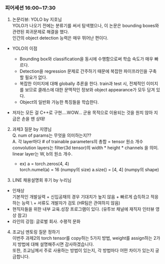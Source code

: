### 피어세션 16:00~17:30

1. 논문리뷰: YOLO by 지호님 \
YOLO가 나오기 전에는 분류기를 써서 탐색했으나, 이 논문은 bounding boxes와 관련된 회귀문제로 해결을 했다. \
인간의 object detection 능력은 매우 뛰어난 편이다. 

- YOLO의 이점
    - Bounding box와 classification을 동시에 수행함으로써 학습 속도가 매우 빠르다.
    - Detection을 regression 문제로 간주하기 때문에 복잡한 파이프라인을 구축할 필요가 없다. 
    - 복잡한 이미지에 대해 globally 추론을 한다. train과 test 시, 전체적인 이미지를 보므로 클래스에 대한 문맥적인 정보와 object appearance가 모두 담겨 있다.
    - Object의 일반화 가능한 특징들을 학습한다.

- 저자는 모든 걸 C++로 구현....WOW... 군용 목적으로 이용되는 것을 원치 않아 지금은 손을 뗀 상태!


2. 과제3 질문 by 지영님 \
    Q. num of params는 무엇을 의미하는지?? \
    A. 각 layer마다 # of trainable parameters의 총합 = tensor 원소 개수 \
    convolution layers는 filter(3d tensor)의 width * height * channels 을 의미. \
    linear layer는 W, b의 원소 개수.
    - ex) a = torch.zeros(4, 4) \
        torch.numel(a) = 16   (numpy의 size)
        a.size() = [4, 4]     (numpy의 shape)


3. LINE 채용설명회 후기 by 누리님
- 인재상 \
기본적인 개발실력 + 신입공채의 경우 기대치가 높지 않음 + 빠르게 습득하고 적응하는 능력 \ + 서류도 개발자가 검토 (HR팀은 관여하지 않음)
- 현직자들을 위한 내부 교육.성장 프로그램이 있다. (유투브 채널에 재직자 인터뷰 영상 참고)
- 라인의 강점: 글로벌 회사. 수평적 문화

4. 조교님 멘토링 질문 정하기  \
이번주 과제2의 torch tensor를 copy하는 5가지 방법, weight를 assign하는 2가지 방법에 대해 설명해주시면 감사하겠습니다. \
또한, 조교님께서 주로 사용하는 방법이 있는지, 각 방법마다 어떤 차이가 있는지 궁금합니다.